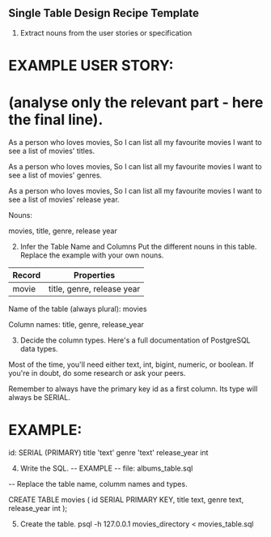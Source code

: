 Single Table Design Recipe Template
-----------------------------------

1. Extract nouns from the user stories or specification
# EXAMPLE USER STORY:
# (analyse only the relevant part - here the final line).

As a person who loves movies,
So I can list all my favourite movies
I want to see a list of movies' titles.

As a person who loves movies,
So I can list all my favourite movies
I want to see a list of movies' genres.

As a person who loves movies,
So I can list all my favourite movies
I want to see a list of movies' release year.

Nouns:

movies, title, genre, release year


2. Infer the Table Name and Columns
Put the different nouns in this table. Replace the example with your own nouns.

|    Record	 |           Properties               |
|------------|------------------------------------|
|    movie   | title, genre, release year

Name of the table (always plural): movies

Column names: title, genre, release_year


3. Decide the column types.
Here's a full documentation of PostgreSQL data types.

Most of the time, you'll need either text, int, bigint, numeric, or boolean. If you're in doubt, do some research or ask your peers.

Remember to always have the primary key id as a first column. Its type will always be SERIAL.

# EXAMPLE:

id: SERIAL (PRIMARY)
title 'text'
genre 'text'
release_year int



4. Write the SQL.
-- EXAMPLE
-- file: albums_table.sql

-- Replace the table name, columm names and types.

CREATE TABLE movies (
  id SERIAL PRIMARY KEY,
  title text,
  genre text,
  release_year int
);


5. Create the table.
psql -h 127.0.0.1 movies_directory < movies_table.sql